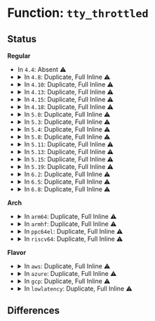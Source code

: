# Function: <code>tty_throttled</code>

## Status
<b>Regular</b>
<ul>
<li>
In <code>4.4</code>: Absent ⚠️
</li>
<li>
<details>
<summary>In <code>4.8</code>: Duplicate, Full Inline ⚠️</summary>

**Collision:** Static Duplication

**Inline:** Full

**Transformation:** False

**Instances:**

```
In drivers/tty/tty_ioctl.c (ffffffff8153a720)
Location: include/linux/tty.h:380
Inline: True
Inline callers:
  - drivers/tty/tty_ioctl.c:tty_unthrottle_safe
  - drivers/tty/tty_ioctl.c:tty_throttle_safe
```
```
In drivers/tty/vt/selection.c (ffffffff8154263b)
Location: include/linux/tty.h:380
Inline: True
Inline callers:
  - drivers/tty/vt/selection.c:paste_selection
```
```
In drivers/tty/hvc/hvc_console.c (ffffffff8154eed0)
Location: include/linux/tty.h:380
Inline: True
Inline callers:
  - drivers/tty/hvc/hvc_console.c:hvc_poll
```
```
In drivers/tty/serial/serial_core.c (ffffffff81554267)
Location: include/linux/tty.h:380
Inline: True
Inline callers:
  - drivers/tty/serial/serial_core.c:uart_set_termios
```
</details>
</li>
<li>
<details>
<summary>In <code>4.10</code>: Duplicate, Full Inline ⚠️</summary>

**Collision:** Static Duplication

**Inline:** Full

**Transformation:** False

**Instances:**

```
In drivers/tty/tty_ioctl.c (ffffffff81566de0)
Location: include/linux/tty.h:380
Inline: True
Inline callers:
  - drivers/tty/tty_ioctl.c:tty_unthrottle_safe
  - drivers/tty/tty_ioctl.c:tty_throttle_safe
```
```
In drivers/tty/vt/selection.c (ffffffff8156ec7c)
Location: include/linux/tty.h:380
Inline: True
Inline callers:
  - drivers/tty/vt/selection.c:paste_selection
```
```
In drivers/tty/hvc/hvc_console.c (ffffffff8157b750)
Location: include/linux/tty.h:380
Inline: True
Inline callers:
  - drivers/tty/hvc/hvc_console.c:hvc_poll
```
```
In drivers/tty/serial/serial_core.c (ffffffff81580f47)
Location: include/linux/tty.h:380
Inline: True
Inline callers:
  - drivers/tty/serial/serial_core.c:uart_set_termios
```
</details>
</li>
<li>
<details>
<summary>In <code>4.13</code>: Duplicate, Full Inline ⚠️</summary>

**Collision:** Static Duplication

**Inline:** Full

**Transformation:** False

**Instances:**

```
In drivers/tty/tty_ioctl.c (ffffffff8157a3b0)
Location: include/linux/tty.h:386
Inline: True
Inline callers:
  - drivers/tty/tty_ioctl.c:tty_unthrottle_safe
  - drivers/tty/tty_ioctl.c:tty_throttle_safe
```
```
In drivers/tty/vt/selection.c (ffffffff815831ec)
Location: include/linux/tty.h:386
Inline: True
Inline callers:
  - drivers/tty/vt/selection.c:paste_selection
```
```
In drivers/tty/hvc/hvc_console.c (ffffffff8158f676)
Location: include/linux/tty.h:386
Inline: True
Inline callers:
  - drivers/tty/hvc/hvc_console.c:hvc_poll
```
```
In drivers/tty/serial/serial_core.c (ffffffff81594e0a)
Location: include/linux/tty.h:386
Inline: True
Inline callers:
  - drivers/tty/serial/serial_core.c:uart_set_termios
```
</details>
</li>
<li>
<details>
<summary>In <code>4.15</code>: Duplicate, Full Inline ⚠️</summary>

**Collision:** Static Duplication

**Inline:** Full

**Transformation:** False

**Instances:**

```
In drivers/tty/tty_ioctl.c (ffffffff815ded70)
Location: include/linux/tty.h:389
Inline: True
Inline callers:
  - drivers/tty/tty_ioctl.c:tty_unthrottle_safe
  - drivers/tty/tty_ioctl.c:tty_throttle_safe
```
```
In drivers/tty/vt/selection.c (ffffffff815e7cf1)
Location: include/linux/tty.h:389
Inline: True
Inline callers:
  - drivers/tty/vt/selection.c:paste_selection
```
```
In drivers/tty/hvc/hvc_console.c (ffffffff815f4176)
Location: include/linux/tty.h:389
Inline: True
Inline callers:
  - drivers/tty/hvc/hvc_console.c:hvc_poll
```
```
In drivers/tty/serial/serial_core.c (ffffffff815f966a)
Location: include/linux/tty.h:389
Inline: True
Inline callers:
  - drivers/tty/serial/serial_core.c:uart_set_termios
```
```
In drivers/usb/host/xhci-dbgtty.c (ffffffff81774944)
Location: include/linux/tty.h:389
Inline: True
Inline callers:
  - drivers/usb/host/xhci-dbgtty.c:dbc_rx_push
  - drivers/usb/host/xhci-dbgtty.c:dbc_rx_push
```
</details>
</li>
<li>
<details>
<summary>In <code>4.18</code>: Duplicate, Full Inline ⚠️</summary>

**Collision:** Static Duplication

**Inline:** Full

**Transformation:** False

**Instances:**

```
In drivers/tty/tty_ioctl.c (ffffffff816180b0)
Location: include/linux/tty.h:391
Inline: True
Inline callers:
  - drivers/tty/tty_ioctl.c:tty_unthrottle_safe
  - drivers/tty/tty_ioctl.c:tty_throttle_safe
```
```
In drivers/tty/vt/selection.c (ffffffff81620fd1)
Location: include/linux/tty.h:391
Inline: True
Inline callers:
  - drivers/tty/vt/selection.c:paste_selection
```
```
In drivers/tty/hvc/hvc_console.c (ffffffff8162d0aa)
Location: include/linux/tty.h:391
Inline: True
Inline callers:
  - drivers/tty/hvc/hvc_console.c:hvc_poll
```
```
In drivers/tty/serial/serial_core.c (ffffffff8163211d)
Location: include/linux/tty.h:391
Inline: True
Inline callers:
  - drivers/tty/serial/serial_core.c:uart_set_termios
```
```
In drivers/usb/host/xhci-dbgtty.c (ffffffff817b5084)
Location: include/linux/tty.h:391
Inline: True
Inline callers:
  - drivers/usb/host/xhci-dbgtty.c:dbc_rx_push
  - drivers/usb/host/xhci-dbgtty.c:dbc_rx_push
```
</details>
</li>
<li>
<details>
<summary>In <code>5.0</code>: Duplicate, Full Inline ⚠️</summary>

**Collision:** Static Duplication

**Inline:** Full

**Transformation:** False

**Instances:**

```
In drivers/tty/tty_ioctl.c (ffffffff81635280)
Location: include/linux/tty.h:398
Inline: True
Inline callers:
  - drivers/tty/tty_ioctl.c:tty_unthrottle_safe
  - drivers/tty/tty_ioctl.c:tty_throttle_safe
```
```
In drivers/tty/vt/selection.c (ffffffff8163e421)
Location: include/linux/tty.h:398
Inline: True
Inline callers:
  - drivers/tty/vt/selection.c:paste_selection
```
```
In drivers/tty/hvc/hvc_console.c (ffffffff8164b779)
Location: include/linux/tty.h:398
Inline: True
Inline callers:
  - drivers/tty/hvc/hvc_console.c:__hvc_poll
```
```
In drivers/tty/serial/serial_core.c (ffffffff8165078d)
Location: include/linux/tty.h:398
Inline: True
Inline callers:
  - drivers/tty/serial/serial_core.c:uart_set_termios
```
```
In drivers/usb/host/xhci-dbgtty.c (ffffffff817db5d4)
Location: include/linux/tty.h:398
Inline: True
Inline callers:
  - drivers/usb/host/xhci-dbgtty.c:dbc_rx_push
  - drivers/usb/host/xhci-dbgtty.c:dbc_rx_push
```
</details>
</li>
<li>
<details>
<summary>In <code>5.3</code>: Duplicate, Full Inline ⚠️</summary>

**Collision:** Static Duplication

**Inline:** Full

**Transformation:** False

**Instances:**

```
In drivers/tty/tty_ioctl.c (ffffffff816693a1)
Location: include/linux/tty.h:398
Inline: True
Inline callers:
  - drivers/tty/tty_ioctl.c:tty_unthrottle_safe
  - drivers/tty/tty_ioctl.c:tty_throttle_safe
```
```
In drivers/tty/vt/selection.c (ffffffff8167214c)
Location: include/linux/tty.h:398
Inline: True
Inline callers:
  - drivers/tty/vt/selection.c:paste_selection
```
```
In drivers/tty/hvc/hvc_console.c (ffffffff8167ffd9)
Location: include/linux/tty.h:398
Inline: True
Inline callers:
  - drivers/tty/hvc/hvc_console.c:__hvc_poll
```
```
In drivers/tty/serial/serial_core.c (ffffffff81685306)
Location: include/linux/tty.h:398
Inline: True
Inline callers:
  - drivers/tty/serial/serial_core.c:uart_set_termios
```
```
In drivers/usb/host/xhci-dbgtty.c (ffffffff8181bff4)
Location: include/linux/tty.h:398
Inline: True
Inline callers:
  - drivers/usb/host/xhci-dbgtty.c:dbc_rx_push
  - drivers/usb/host/xhci-dbgtty.c:dbc_rx_push
```
</details>
</li>
<li>
<details>
<summary>In <code>5.4</code>: Duplicate, Full Inline ⚠️</summary>

**Collision:** Static Duplication

**Inline:** Full

**Transformation:** False

**Instances:**

```
In drivers/tty/tty_ioctl.c (ffffffff8168baf1)
Location: include/linux/tty.h:400
Inline: True
Inline callers:
  - drivers/tty/tty_ioctl.c:tty_unthrottle_safe
  - drivers/tty/tty_ioctl.c:tty_throttle_safe
```
```
In drivers/tty/vt/selection.c (ffffffff8169482f)
Location: include/linux/tty.h:400
Inline: True
Inline callers:
  - drivers/tty/vt/selection.c:paste_selection
```
```
In drivers/tty/hvc/hvc_console.c (ffffffff816a2689)
Location: include/linux/tty.h:400
Inline: True
Inline callers:
  - drivers/tty/hvc/hvc_console.c:__hvc_poll
```
```
In drivers/tty/serial/serial_core.c (ffffffff816a79c6)
Location: include/linux/tty.h:400
Inline: True
Inline callers:
  - drivers/tty/serial/serial_core.c:uart_set_termios
```
```
In drivers/usb/host/xhci-dbgtty.c (ffffffff8184d3b4)
Location: include/linux/tty.h:400
Inline: True
Inline callers:
  - drivers/usb/host/xhci-dbgtty.c:dbc_rx_push
  - drivers/usb/host/xhci-dbgtty.c:dbc_rx_push
```
</details>
</li>
<li>
<details>
<summary>In <code>5.8</code>: Duplicate, Full Inline ⚠️</summary>

**Collision:** Static Duplication

**Inline:** Full

**Transformation:** False

**Instances:**

```
In drivers/tty/tty_ioctl.c (ffffffff8173db31)
Location: include/linux/tty.h:400
Inline: True
Inline callers:
  - drivers/tty/tty_ioctl.c:tty_unthrottle_safe
  - drivers/tty/tty_ioctl.c:tty_throttle_safe
```
```
In drivers/tty/vt/selection.c (ffffffff81747302)
Location: include/linux/tty.h:400
Inline: True
Inline callers:
  - drivers/tty/vt/selection.c:paste_selection
```
```
In drivers/tty/hvc/hvc_console.c (ffffffff81754b29)
Location: include/linux/tty.h:400
Inline: True
Inline callers:
  - drivers/tty/hvc/hvc_console.c:__hvc_poll
```
```
In drivers/tty/serial/serial_core.c (ffffffff81759eaf)
Location: include/linux/tty.h:400
Inline: True
Inline callers:
  - drivers/tty/serial/serial_core.c:uart_set_termios
```
```
In drivers/usb/host/xhci-dbgtty.c (ffffffff8191fe54)
Location: include/linux/tty.h:400
Inline: True
Inline callers:
  - drivers/usb/host/xhci-dbgtty.c:dbc_rx_push
  - drivers/usb/host/xhci-dbgtty.c:dbc_rx_push
```
</details>
</li>
<li>
<details>
<summary>In <code>5.11</code>: Duplicate, Full Inline ⚠️</summary>

**Collision:** Static Duplication

**Inline:** Full

**Transformation:** False

**Instances:**

```
In drivers/tty/tty_ioctl.c (ffffffff81759a91)
Location: include/linux/tty.h:403
Inline: True
Inline callers:
  - drivers/tty/tty_ioctl.c:tty_unthrottle_safe
  - drivers/tty/tty_ioctl.c:tty_throttle_safe
```
```
In drivers/tty/vt/selection.c (ffffffff81762c54)
Location: include/linux/tty.h:403
Inline: True
Inline callers:
  - drivers/tty/vt/selection.c:paste_selection
```
```
In drivers/tty/hvc/hvc_console.c (ffffffff8176fe29)
Location: include/linux/tty.h:403
Inline: True
Inline callers:
  - drivers/tty/hvc/hvc_console.c:__hvc_poll
```
```
In drivers/tty/serial/serial_core.c (ffffffff81774f8f)
Location: include/linux/tty.h:403
Inline: True
Inline callers:
  - drivers/tty/serial/serial_core.c:uart_set_termios
```
```
In drivers/usb/host/xhci-dbgtty.c (ffffffff81927555)
Location: include/linux/tty.h:403
Inline: True
Inline callers:
  - drivers/usb/host/xhci-dbgtty.c:dbc_rx_push
  - drivers/usb/host/xhci-dbgtty.c:dbc_rx_push
```
</details>
</li>
<li>
<details>
<summary>In <code>5.13</code>: Duplicate, Full Inline ⚠️</summary>

**Collision:** Static Duplication

**Inline:** Full

**Transformation:** False

**Instances:**

```
In drivers/tty/tty_ioctl.c (ffffffff8173d931)
Location: include/linux/tty.h:363
Inline: True
Inline callers:
  - drivers/tty/tty_ioctl.c:tty_unthrottle_safe
  - drivers/tty/tty_ioctl.c:tty_throttle_safe
```
```
In drivers/tty/vt/selection.c (ffffffff81746911)
Location: include/linux/tty.h:363
Inline: True
Inline callers:
  - drivers/tty/vt/selection.c:paste_selection
```
```
In drivers/tty/hvc/hvc_console.c (ffffffff817538d9)
Location: include/linux/tty.h:363
Inline: True
Inline callers:
  - drivers/tty/hvc/hvc_console.c:__hvc_poll
```
```
In drivers/tty/serial/serial_core.c (ffffffff8175843f)
Location: include/linux/tty.h:363
Inline: True
Inline callers:
  - drivers/tty/serial/serial_core.c:uart_set_termios
```
```
In drivers/usb/host/xhci-dbgtty.c (ffffffff8190ac15)
Location: include/linux/tty.h:363
Inline: True
Inline callers:
  - drivers/usb/host/xhci-dbgtty.c:dbc_rx_push
  - drivers/usb/host/xhci-dbgtty.c:dbc_rx_push
```
</details>
</li>
<li>
<details>
<summary>In <code>5.15</code>: Duplicate, Full Inline ⚠️</summary>

**Collision:** Static Duplication

**Inline:** Full

**Transformation:** False

**Instances:**

```
In drivers/tty/tty_ioctl.c (ffffffff817bdfd1)
Location: include/linux/tty.h:249
Inline: True
Inline callers:
  - drivers/tty/tty_ioctl.c:tty_unthrottle_safe
  - drivers/tty/tty_ioctl.c:tty_throttle_safe
```
```
In drivers/tty/vt/selection.c (ffffffff817c7901)
Location: include/linux/tty.h:249
Inline: True
Inline callers:
  - drivers/tty/vt/selection.c:paste_selection
```
```
In drivers/tty/hvc/hvc_console.c (ffffffff817d6db9)
Location: include/linux/tty.h:249
Inline: True
Inline callers:
  - drivers/tty/hvc/hvc_console.c:__hvc_poll
```
```
In drivers/tty/serial/serial_core.c (ffffffff817dbcdf)
Location: include/linux/tty.h:249
Inline: True
Inline callers:
  - drivers/tty/serial/serial_core.c:uart_set_termios
```
```
In drivers/usb/host/xhci-dbgtty.c (ffffffff819ab2c5)
Location: include/linux/tty.h:249
Inline: True
Inline callers:
  - drivers/usb/host/xhci-dbgtty.c:dbc_rx_push
  - drivers/usb/host/xhci-dbgtty.c:dbc_rx_push
```
</details>
</li>
<li>
<details>
<summary>In <code>5.19</code>: Duplicate, Full Inline ⚠️</summary>

**Collision:** Static Duplication

**Inline:** Full

**Transformation:** False

**Instances:**

```
In drivers/tty/tty_ioctl.c (ffffffff818fa310)
Location: include/linux/tty.h:344
Inline: True
Inline callers:
  - drivers/tty/tty_ioctl.c:tty_unthrottle_safe
  - drivers/tty/tty_ioctl.c:tty_throttle_safe
```
```
In drivers/tty/vt/selection.c (ffffffff81904a11)
Location: include/linux/tty.h:344
Inline: True
Inline callers:
  - drivers/tty/vt/selection.c:paste_selection
```
```
In drivers/tty/hvc/hvc_console.c (ffffffff81914ec3)
Location: include/linux/tty.h:344
Inline: True
Inline callers:
  - drivers/tty/hvc/hvc_console.c:__hvc_poll
```
```
In drivers/tty/serial/serial_core.c (ffffffff81918c3d)
Location: include/linux/tty.h:344
Inline: True
Inline callers:
  - drivers/tty/serial/serial_core.c:uart_set_termios
```
```
In drivers/usb/host/xhci-dbgtty.c (ffffffff81b09075)
Location: include/linux/tty.h:344
Inline: True
Inline callers:
  - drivers/usb/host/xhci-dbgtty.c:dbc_rx_push
  - drivers/usb/host/xhci-dbgtty.c:dbc_rx_push
```
</details>
</li>
<li>
<details>
<summary>In <code>6.2</code>: Duplicate, Full Inline ⚠️</summary>

**Collision:** Static Duplication

**Inline:** Full

**Transformation:** False

**Instances:**

```
In drivers/tty/tty_ioctl.c (ffffffff81a527a0)
Location: include/linux/tty.h:338
Inline: True
Inline callers:
  - drivers/tty/tty_ioctl.c:tty_unthrottle_safe
  - drivers/tty/tty_ioctl.c:tty_throttle_safe
```
```
In drivers/tty/vt/selection.c (ffffffff81a5eb01)
Location: include/linux/tty.h:338
Inline: True
Inline callers:
  - drivers/tty/vt/selection.c:paste_selection
```
```
In drivers/tty/hvc/hvc_console.c (ffffffff81a70113)
Location: include/linux/tty.h:338
Inline: True
Inline callers:
  - drivers/tty/hvc/hvc_console.c:__hvc_poll
```
```
In drivers/tty/serial/serial_core.c (ffffffff81a7497d)
Location: include/linux/tty.h:338
Inline: True
Inline callers:
  - drivers/tty/serial/serial_core.c:uart_set_termios
```
```
In drivers/usb/host/xhci-dbgtty.c (ffffffff81c98d71)
Location: include/linux/tty.h:338
Inline: True
Inline callers:
  - drivers/usb/host/xhci-dbgtty.c:dbc_rx_push
  - drivers/usb/host/xhci-dbgtty.c:dbc_rx_push
```
</details>
</li>
<li>
<details>
<summary>In <code>6.5</code>: Duplicate, Full Inline ⚠️</summary>

**Collision:** Static Duplication

**Inline:** Full

**Transformation:** False

**Instances:**

```
In drivers/tty/tty_ioctl.c (ffffffff81a9caa0)
Location: include/linux/tty.h:338
Inline: True
Inline callers:
  - drivers/tty/tty_ioctl.c:tty_unthrottle_safe
  - drivers/tty/tty_ioctl.c:tty_throttle_safe
```
```
In drivers/tty/vt/selection.c (ffffffff81aa91a1)
Location: include/linux/tty.h:338
Inline: True
Inline callers:
  - drivers/tty/vt/selection.c:paste_selection
```
```
In drivers/tty/hvc/hvc_console.c (ffffffff81aba8d3)
Location: include/linux/tty.h:338
Inline: True
Inline callers:
  - drivers/tty/hvc/hvc_console.c:__hvc_poll
```
```
In drivers/tty/serial/serial_core.c (ffffffff81abf60d)
Location: include/linux/tty.h:338
Inline: True
Inline callers:
  - drivers/tty/serial/serial_core.c:uart_set_termios
```
```
In drivers/usb/host/xhci-dbgtty.c (ffffffff81d0010a)
Location: include/linux/tty.h:338
Inline: True
Inline callers:
  - drivers/usb/host/xhci-dbgtty.c:dbc_rx_push
  - drivers/usb/host/xhci-dbgtty.c:dbc_rx_push
```
</details>
</li>
<li>
<details>
<summary>In <code>6.8</code>: Duplicate, Full Inline ⚠️</summary>

**Collision:** Static Duplication

**Inline:** Full

**Transformation:** False

**Instances:**

```
In drivers/tty/tty_ioctl.c (ffffffff81aef570)
Location: include/linux/tty.h:338
Inline: True
Inline callers:
  - drivers/tty/tty_ioctl.c:tty_unthrottle_safe
  - drivers/tty/tty_ioctl.c:tty_throttle_safe
```
```
In drivers/tty/vt/selection.c (ffffffff81afbc61)
Location: include/linux/tty.h:338
Inline: True
Inline callers:
  - drivers/tty/vt/selection.c:paste_selection
```
```
In drivers/tty/hvc/hvc_console.c (ffffffff81b0d623)
Location: include/linux/tty.h:338
Inline: True
Inline callers:
  - drivers/tty/hvc/hvc_console.c:__hvc_poll
```
```
In drivers/tty/serial/serial_core.c (ffffffff81b1244d)
Location: include/linux/tty.h:338
Inline: True
Inline callers:
  - drivers/tty/serial/serial_core.c:uart_set_termios
```
```
In drivers/usb/host/xhci-dbgtty.c (ffffffff81db5bbf)
Location: include/linux/tty.h:338
Inline: True
Inline callers:
  - drivers/usb/host/xhci-dbgtty.c:dbc_rx_push
  - drivers/usb/host/xhci-dbgtty.c:dbc_rx_push
```
</details>
</li>
</ul>
<b>Arch</b>
<ul>
<li>
<details>
<summary>In <code>arm64</code>: Duplicate, Full Inline ⚠️</summary>

**Collision:** Static Duplication

**Inline:** Full

**Transformation:** False

**Instances:**

```
In drivers/tty/tty_ioctl.c (ffff80001085bb88)
Location: include/linux/tty.h:400
Inline: True
Inline callers:
  - drivers/tty/tty_ioctl.c:tty_unthrottle_safe
  - drivers/tty/tty_ioctl.c:tty_throttle_safe
```
```
In drivers/tty/vt/selection.c (ffff800010868b38)
Location: include/linux/tty.h:400
Inline: True
Inline callers:
  - drivers/tty/vt/selection.c:paste_selection
```
```
In drivers/tty/hvc/hvc_console.c (ffff80001087ab70)
Location: include/linux/tty.h:400
Inline: True
Inline callers:
  - drivers/tty/hvc/hvc_console.c:__hvc_poll
```
```
In drivers/tty/serial/serial_core.c (ffff80001087ec80)
Location: include/linux/tty.h:400
Inline: True
Inline callers:
  - drivers/tty/serial/serial_core.c:uart_set_termios
```
```
In drivers/usb/host/xhci-dbgtty.c (ffff800010a8c794)
Location: include/linux/tty.h:400
Inline: True
Inline callers:
  - drivers/usb/host/xhci-dbgtty.c:dbc_rx_push
  - drivers/usb/host/xhci-dbgtty.c:dbc_rx_push
```
</details>
</li>
<li>
<details>
<summary>In <code>armhf</code>: Duplicate, Full Inline ⚠️</summary>

**Collision:** Static Duplication

**Inline:** Full

**Transformation:** False

**Instances:**

```
In drivers/tty/tty_ioctl.c (c0963f9c)
Location: include/linux/tty.h:400
Inline: True
Inline callers:
  - drivers/tty/tty_ioctl.c:tty_unthrottle_safe
  - drivers/tty/tty_ioctl.c:tty_throttle_safe
```
```
In drivers/tty/vt/selection.c (c096de3c)
Location: include/linux/tty.h:400
Inline: True
Inline callers:
  - drivers/tty/vt/selection.c:paste_selection
```
```
In drivers/tty/hvc/hvc_console.c (c097c9e0)
Location: include/linux/tty.h:400
Inline: True
Inline callers:
  - drivers/tty/hvc/hvc_console.c:__hvc_poll
```
```
In drivers/tty/serial/serial_core.c (c097dde0)
Location: include/linux/tty.h:400
Inline: True
Inline callers:
  - drivers/tty/serial/serial_core.c:uart_set_termios
```
```
In drivers/usb/host/xhci-dbgtty.c (c0b5f3ec)
Location: include/linux/tty.h:400
Inline: True
Inline callers:
  - drivers/usb/host/xhci-dbgtty.c:dbc_rx_push
  - drivers/usb/host/xhci-dbgtty.c:dbc_rx_push
```
</details>
</li>
<li>
<details>
<summary>In <code>ppc64el</code>: Duplicate, Full Inline ⚠️</summary>

**Collision:** Static Duplication

**Inline:** Full

**Transformation:** False

**Instances:**

```
In drivers/tty/tty_ioctl.c (c0000000008fa900)
Location: include/linux/tty.h:400
Inline: True
Inline callers:
  - drivers/tty/tty_ioctl.c:tty_unthrottle_safe
  - drivers/tty/tty_ioctl.c:tty_throttle_safe
```
```
In drivers/tty/vt/selection.c (c0000000009085fc)
Location: include/linux/tty.h:400
Inline: True
Inline callers:
  - drivers/tty/vt/selection.c:paste_selection
```
```
In drivers/tty/hvc/hvsi.c (c00000000091fbe0)
Location: include/linux/tty.h:400
Inline: True
Inline callers:
  - drivers/tty/hvc/hvsi.c:hvsi_interrupt
```
```
In drivers/tty/hvc/hvc_console.c (c000000000921bd4)
Location: include/linux/tty.h:400
Inline: True
Inline callers:
  - drivers/tty/hvc/hvc_console.c:__hvc_poll
```
```
In drivers/tty/serial/serial_core.c (c000000000926ff0)
Location: include/linux/tty.h:400
Inline: True
Inline callers:
  - drivers/tty/serial/serial_core.c:uart_set_termios
```
```
In drivers/usb/host/xhci-dbgtty.c (c000000000b68f30)
Location: include/linux/tty.h:400
Inline: True
Inline callers:
  - drivers/usb/host/xhci-dbgtty.c:dbc_rx_push
  - drivers/usb/host/xhci-dbgtty.c:dbc_rx_push
```
</details>
</li>
<li>
<details>
<summary>In <code>riscv64</code>: Duplicate, Full Inline ⚠️</summary>

**Collision:** Static Duplication

**Inline:** Full

**Transformation:** False

**Instances:**

```
In drivers/tty/tty_ioctl.c (ffffffe000535112)
Location: include/linux/tty.h:400
Inline: True
Inline callers:
  - drivers/tty/tty_ioctl.c:tty_unthrottle_safe
  - drivers/tty/tty_ioctl.c:tty_throttle_safe
```
```
In drivers/tty/vt/selection.c (ffffffe00053d988)
Location: include/linux/tty.h:400
Inline: True
Inline callers:
  - drivers/tty/vt/selection.c:paste_selection
```
```
In drivers/tty/hvc/hvc_console.c (ffffffe00054a914)
Location: include/linux/tty.h:400
Inline: True
Inline callers:
  - drivers/tty/hvc/hvc_console.c:__hvc_poll
```
```
In drivers/tty/serial/serial_core.c (ffffffe00054e11e)
Location: include/linux/tty.h:400
Inline: True
Inline callers:
  - drivers/tty/serial/serial_core.c:uart_set_termios
```
```
In drivers/usb/host/xhci-dbgtty.c (ffffffe0006a15e0)
Location: include/linux/tty.h:400
Inline: True
Inline callers:
  - drivers/usb/host/xhci-dbgtty.c:dbc_rx_push
  - drivers/usb/host/xhci-dbgtty.c:dbc_rx_push
```
</details>
</li>
</ul>
<b>Flavor</b>
<ul>
<li>
<details>
<summary>In <code>aws</code>: Duplicate, Full Inline ⚠️</summary>

**Collision:** Static Duplication

**Inline:** Full

**Transformation:** False

**Instances:**

```
In drivers/tty/tty_ioctl.c (ffffffff81651571)
Location: include/linux/tty.h:400
Inline: True
Inline callers:
  - drivers/tty/tty_ioctl.c:tty_unthrottle_safe
  - drivers/tty/tty_ioctl.c:tty_throttle_safe
```
```
In drivers/tty/vt/selection.c (ffffffff8165a2af)
Location: include/linux/tty.h:400
Inline: True
Inline callers:
  - drivers/tty/vt/selection.c:paste_selection
```
```
In drivers/tty/hvc/hvc_console.c (ffffffff816680e9)
Location: include/linux/tty.h:400
Inline: True
Inline callers:
  - drivers/tty/hvc/hvc_console.c:__hvc_poll
```
```
In drivers/tty/serial/serial_core.c (ffffffff8166d426)
Location: include/linux/tty.h:400
Inline: True
Inline callers:
  - drivers/tty/serial/serial_core.c:uart_set_termios
```
</details>
</li>
<li>
<details>
<summary>In <code>azure</code>: Duplicate, Full Inline ⚠️</summary>

**Collision:** Static Duplication

**Inline:** Full

**Transformation:** False

**Instances:**

```
In drivers/tty/tty_ioctl.c (ffffffff816319b1)
Location: include/linux/tty.h:400
Inline: True
Inline callers:
  - drivers/tty/tty_ioctl.c:tty_unthrottle_safe
  - drivers/tty/tty_ioctl.c:tty_throttle_safe
```
```
In drivers/tty/vt/selection.c (ffffffff8163a62f)
Location: include/linux/tty.h:400
Inline: True
Inline callers:
  - drivers/tty/vt/selection.c:paste_selection
```
```
In drivers/tty/hvc/hvc_console.c (ffffffff81648469)
Location: include/linux/tty.h:400
Inline: True
Inline callers:
  - drivers/tty/hvc/hvc_console.c:__hvc_poll
```
```
In drivers/tty/serial/serial_core.c (ffffffff8164bee6)
Location: include/linux/tty.h:400
Inline: True
Inline callers:
  - drivers/tty/serial/serial_core.c:uart_set_termios
```
```
In drivers/usb/host/xhci-dbgtty.c (ffffffff817ca904)
Location: include/linux/tty.h:400
Inline: True
Inline callers:
  - drivers/usb/host/xhci-dbgtty.c:dbc_rx_push
  - drivers/usb/host/xhci-dbgtty.c:dbc_rx_push
```
</details>
</li>
<li>
<details>
<summary>In <code>gcp</code>: Duplicate, Full Inline ⚠️</summary>

**Collision:** Static Duplication

**Inline:** Full

**Transformation:** False

**Instances:**

```
In drivers/tty/tty_ioctl.c (ffffffff8167f931)
Location: include/linux/tty.h:400
Inline: True
Inline callers:
  - drivers/tty/tty_ioctl.c:tty_unthrottle_safe
  - drivers/tty/tty_ioctl.c:tty_throttle_safe
```
```
In drivers/tty/vt/selection.c (ffffffff8168866f)
Location: include/linux/tty.h:400
Inline: True
Inline callers:
  - drivers/tty/vt/selection.c:paste_selection
```
```
In drivers/tty/hvc/hvc_console.c (ffffffff816964c9)
Location: include/linux/tty.h:400
Inline: True
Inline callers:
  - drivers/tty/hvc/hvc_console.c:__hvc_poll
```
```
In drivers/tty/serial/serial_core.c (ffffffff8169b806)
Location: include/linux/tty.h:400
Inline: True
Inline callers:
  - drivers/tty/serial/serial_core.c:uart_set_termios
```
```
In drivers/usb/host/xhci-dbgtty.c (ffffffff81842234)
Location: include/linux/tty.h:400
Inline: True
Inline callers:
  - drivers/usb/host/xhci-dbgtty.c:dbc_rx_push
  - drivers/usb/host/xhci-dbgtty.c:dbc_rx_push
```
</details>
</li>
<li>
<details>
<summary>In <code>lowlatency</code>: Duplicate, Full Inline ⚠️</summary>

**Collision:** Static Duplication

**Inline:** Full

**Transformation:** False

**Instances:**

```
In drivers/tty/tty_ioctl.c (ffffffff81699f81)
Location: include/linux/tty.h:400
Inline: True
Inline callers:
  - drivers/tty/tty_ioctl.c:tty_unthrottle_safe
  - drivers/tty/tty_ioctl.c:tty_throttle_safe
```
```
In drivers/tty/vt/selection.c (ffffffff816a2c5f)
Location: include/linux/tty.h:400
Inline: True
Inline callers:
  - drivers/tty/vt/selection.c:paste_selection
```
```
In drivers/tty/hvc/hvc_console.c (ffffffff816b0a89)
Location: include/linux/tty.h:400
Inline: True
Inline callers:
  - drivers/tty/hvc/hvc_console.c:__hvc_poll
```
```
In drivers/tty/serial/serial_core.c (ffffffff816b3f36)
Location: include/linux/tty.h:400
Inline: True
Inline callers:
  - drivers/tty/serial/serial_core.c:uart_set_termios
```
```
In drivers/usb/host/xhci-dbgtty.c (ffffffff8185c664)
Location: include/linux/tty.h:400
Inline: True
Inline callers:
  - drivers/usb/host/xhci-dbgtty.c:dbc_rx_push
  - drivers/usb/host/xhci-dbgtty.c:dbc_rx_push
```
</details>
</li>
</ul>

## Differences
